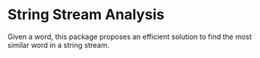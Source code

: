 # String Stream Analysis

Given a word, this package proposes an efficient solution to find the most
similar word in a string stream.

